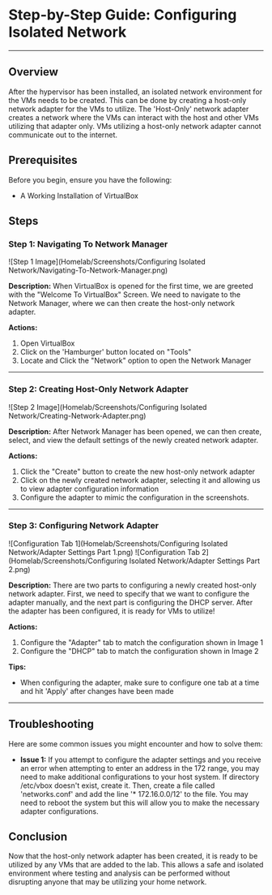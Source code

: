# Step-by-Step Guide: Configuring Isolated Network

---

## Overview

After the hypervisor has been installed, an isolated network environment for the VMs needs to be created. This can be done by creating a host-only network adapter for the VMs to utilize. The 'Host-Only' network adapter creates a network where the VMs can interact with the host and other VMs utilizing that adapter only. VMs utilizing a host-only network adapter cannot communicate out to the internet.

## Prerequisites

Before you begin, ensure you have the following:
- A Working Installation of VirtualBox

## Steps

### Step 1: Navigating To Network Manager

![Step 1 Image](Homelab/Screenshots/Configuring Isolated Network/Navigating-To-Network-Manager.png)

**Description:** When VirtualBox is opened for the first time, we are greeted with the "Welcome To VirtualBox" Screen. We need to navigate to the Network Manager, where we can then create the host-only network adapter.

**Actions:**
1. Open VirtualBox
2. Click on the 'Hamburger' button located on "Tools"
3. Locate and Click the "Network" option to open the Network Manager

---

### Step 2: Creating Host-Only Network Adapter

![Step 2 Image](Homelab/Screenshots/Configuring Isolated Network/Creating-Network-Adapter.png)

**Description:** After Network Manager has been opened, we can then create, select, and view the default settings of the newly created network adapter. 

**Actions:**
1. Click the "Create" button to create the new host-only network adapter
2. Click on the newly created network adapter, selecting it and allowing us to view adapter configuration information
3. Configure the adapter to mimic the configuration in the screenshots. 

---

### Step 3: Configuring Network Adapter

![Configuration Tab 1](Homelab/Screenshots/Configuring Isolated Network/Adapter Settings Part 1.png)
![Configuration Tab 2](Homelab/Screenshots/Configuring Isolated Network/Adapter Settings Part 2.png)

**Description:** There are two parts to configuring a newly created host-only network adapter. First, we need to specify that we want to configure the adapter manually, and the next part is configuring the DHCP server. After the adapter has been configured, it is ready for VMs to utilize!

**Actions:**
1. Configure the "Adapter" tab to match the configuration shown in Image 1
2. Configure the "DHCP" tab to match the configuration shown in Image 2

**Tips:** 
- When configuring the adapter, make sure to configure one tab at a time and hit 'Apply' after changes have been made

---

## Troubleshooting

Here are some common issues you might encounter and how to solve them:

- **Issue 1:** If you attempt to configure the adapter settings and you receive an error when attempting to enter an address in the 172 range, you may need to make additional configurations to your host system. If directory /etc/vbox doesn't exist, create it. Then, create a file called 'networks.conf' and add the line '* 172.16.0.0/12' to the file. You may need to reboot the system but this will allow you to make the necessary adapter configurations.

## Conclusion

Now that the host-only network adapter has been created, it is ready to be utilized by any VMs that are added to the lab. This allows a safe and isolated environment where testing and analysis can be performed without disrupting anyone that may be utilizing your home network. 